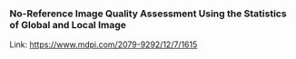 ### No-Reference Image Quality Assessment Using the Statistics of Global and Local Image
Link: https://www.mdpi.com/2079-9292/12/7/1615